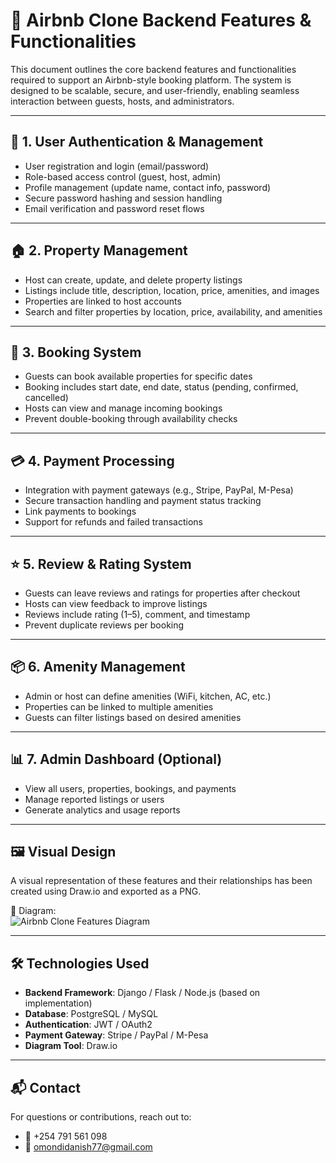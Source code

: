 # 🧩 Airbnb Clone Backend Features & Functionalities

This document outlines the core backend features and functionalities required to support an Airbnb-style booking platform. The system is designed to be scalable, secure, and user-friendly, enabling seamless interaction between guests, hosts, and administrators.

---

## 🔐 1. User Authentication & Management

- User registration and login (email/password)
- Role-based access control (guest, host, admin)
- Profile management (update name, contact info, password)
- Secure password hashing and session handling
- Email verification and password reset flows

---

## 🏠 2. Property Management

- Host can create, update, and delete property listings
- Listings include title, description, location, price, amenities, and images
- Properties are linked to host accounts
- Search and filter properties by location, price, availability, and amenities

---

## 📅 3. Booking System

- Guests can book available properties for specific dates
- Booking includes start date, end date, status (pending, confirmed, cancelled)
- Hosts can view and manage incoming bookings
- Prevent double-booking through availability checks

---

## 💳 4. Payment Processing

- Integration with payment gateways (e.g., Stripe, PayPal, M-Pesa)
- Secure transaction handling and payment status tracking
- Link payments to bookings
- Support for refunds and failed transactions

---

## ⭐ 5. Review & Rating System

- Guests can leave reviews and ratings for properties after checkout
- Hosts can view feedback to improve listings
- Reviews include rating (1–5), comment, and timestamp
- Prevent duplicate reviews per booking

---

## 📦 6. Amenity Management

- Admin or host can define amenities (WiFi, kitchen, AC, etc.)
- Properties can be linked to multiple amenities
- Guests can filter listings based on desired amenities

---

## 📊 7. Admin Dashboard (Optional)

- View all users, properties, bookings, and payments
- Manage reported listings or users
- Generate analytics and usage reports

---

## 🖼️ Visual Design

A visual representation of these features and their relationships has been created using Draw.io and exported as a PNG.

📎 Diagram:  
![Airbnb Clone Features Diagram](features-and-functionalities/airbnb-features.png)

---

## 🛠️ Technologies Used

- **Backend Framework**: Django / Flask / Node.js (based on implementation)
- **Database**: PostgreSQL / MySQL
- **Authentication**: JWT / OAuth2
- **Payment Gateway**: Stripe / PayPal / M-Pesa
- **Diagram Tool**: Draw.io

---

## 📬 Contact

For questions or contributions, reach out to:

- 📱 +254 791 561 098  
- 📧 omondidanish77@gmail.com
